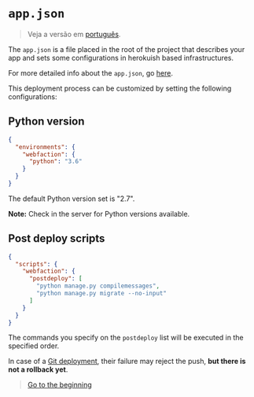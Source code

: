 # `app.json`

> Veja a versão em [português][portuguese_version].

The `app.json` is a file placed in the root of the project that describes your
app and sets some configurations in herokuish based infrastructures.

For more detailed info about the `app.json`, go [here][app_json_link].

This deployment process can be customized by setting the following
configurations:

## Python version

```json
{
  "environments": {
    "webfaction": {
      "python": "3.6"
    }
  }
}
```

The default Python version set is "2.7".

**Note:** Check in the server for Python versions available.

## Post deploy scripts

```json
{
  "scripts": {
    "webfaction": {
      "postdeploy": [
        "python manage.py compilemessages",
        "python manage.py migrate --no-input"
      ]
    }
  }
}
```

The commands you specify on the `postdeploy` list will be executed in the
specified order.

In case of a [Git deployment][deploy_with_git], their failure may reject the
push, **but there is not a rollback yet**.

> [Go to the beginning][readme]

[readme]: https://github.com/jourdanrodrigues/bare-django-repo/blob/master/README.md
[deploy_with_git]: https://github.com/jourdanrodrigues/bare-django-repo/blob/master/docs/DEPLOY_WITH_GIT.md
[app_json_link]: https://devcenter.heroku.com/articles/app-json-schema
[portuguese_version]: https://github.com/jourdanrodrigues/bare-django-repo/blob/master/docs/languages/pt_BR/APP_JSON.md
